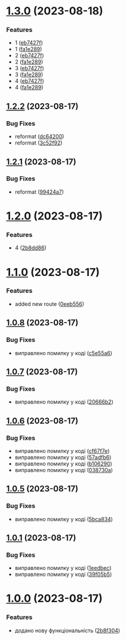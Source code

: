 # [1.3.0](https://github.com/ecxluer/main_1/compare/v1.2.2...v1.3.0) (2023-08-18)


### Features

* 1 ([eb7427f](https://github.com/ecxluer/main_1/commit/eb7427f5112e2c9ff0a37c19a3dd2e1fff3dec5b))
* 1 ([fa1e289](https://github.com/ecxluer/main_1/commit/fa1e2890c6c504113779fd861a52e1442222af64))
* 2 ([eb7427f](https://github.com/ecxluer/main_1/commit/eb7427f5112e2c9ff0a37c19a3dd2e1fff3dec5b))
* 2 ([fa1e289](https://github.com/ecxluer/main_1/commit/fa1e2890c6c504113779fd861a52e1442222af64))
* 3 ([eb7427f](https://github.com/ecxluer/main_1/commit/eb7427f5112e2c9ff0a37c19a3dd2e1fff3dec5b))
* 3 ([fa1e289](https://github.com/ecxluer/main_1/commit/fa1e2890c6c504113779fd861a52e1442222af64))
* 4 ([eb7427f](https://github.com/ecxluer/main_1/commit/eb7427f5112e2c9ff0a37c19a3dd2e1fff3dec5b))
* 4 ([fa1e289](https://github.com/ecxluer/main_1/commit/fa1e2890c6c504113779fd861a52e1442222af64))

## [1.2.2](https://github.com/ecxluer/main_1/compare/v1.2.1...v1.2.2) (2023-08-17)


### Bug Fixes

* reformat ([dc64200](https://github.com/ecxluer/main_1/commit/dc6420028d08b46e77b71eba8b3b33b530443794))
* reformat ([3c52f92](https://github.com/ecxluer/main_1/commit/3c52f92fd0bac238d517759f7848d9e5409ebd59))

## [1.2.1](https://github.com/ecxluer/main_1/compare/v1.2.0...v1.2.1) (2023-08-17)


### Bug Fixes

* reformat ([99424a7](https://github.com/ecxluer/main_1/commit/99424a7903e7988bffe0490176befd19925ba003))

# [1.2.0](https://github.com/ecxluer/main_1/compare/v1.1.0...v1.2.0) (2023-08-17)


### Features

* 4 ([2b8dd86](https://github.com/ecxluer/main_1/commit/2b8dd86a709ab32beae43ffe279456919529f795))

# [1.1.0](https://github.com/ecxluer/main_1/compare/v1.0.8...v1.1.0) (2023-08-17)


### Features

* added new route ([0eeb556](https://github.com/ecxluer/main_1/commit/0eeb5568cfa70a706c04dc3be13398028987b89e))

## [1.0.8](https://github.com/ecxluer/main_1/compare/v1.0.7...v1.0.8) (2023-08-17)


### Bug Fixes

* виправлено помилку у коді ([c5e55a6](https://github.com/ecxluer/main_1/commit/c5e55a6cc76d5394a0d26951e07b9a25f2270d95))

## [1.0.7](https://github.com/ecxluer/main_1/compare/v1.0.6...v1.0.7) (2023-08-17)


### Bug Fixes

* виправлено помилку у коді ([20666b2](https://github.com/ecxluer/main_1/commit/20666b28d91e1a59b4f47d526753f565a110eff7))

## [1.0.6](https://github.com/ecxluer/main_1/compare/v1.0.5...v1.0.6) (2023-08-17)


### Bug Fixes

* виправлено помилку у коді ([cf67f7e](https://github.com/ecxluer/main_1/commit/cf67f7ed85b073749f42ea31910d4a23afcbb273))
* виправлено помилку у коді ([57adfb6](https://github.com/ecxluer/main_1/commit/57adfb6a584458c0e59fc78051fb2a4cc5d251d8))
* виправлено помилку у коді ([b106290](https://github.com/ecxluer/main_1/commit/b1062907af84095fa040270f0f5b8e72981a75b6))
* виправлено помилку у коді ([038730a](https://github.com/ecxluer/main_1/commit/038730a74e1f737e2f2792398cfd117e6760aae5))

## [1.0.5](https://github.com/ecxluer/main_1/compare/v1.0.4...v1.0.5) (2023-08-17)


### Bug Fixes

* виправлено помилку у коді ([5bca834](https://github.com/ecxluer/main_1/commit/5bca834231ef5a7f8d2a42341dd61ffab61ad57b))

## [1.0.1](https://github.com/ecxluer/main_1/compare/v1.0.0...v1.0.1) (2023-08-17)


### Bug Fixes

* виправлено помилку у коді ([1eedbec](https://github.com/ecxluer/main_1/commit/1eedbec35d49170022fcdb7ae8fcea1c93de4d36))
* виправлено помилку у коді ([39f05b5](https://github.com/ecxluer/main_1/commit/39f05b5f196b069ad7cf4f10fa2a25d7655b6a5a))

# [1.0.0](https://github.com/ecxluer/main_1/compare/2b8f304c176cd9363efc11035879d475085e0052...v1.0.0) (2023-08-17)


### Features

* додано нову функціональність ([2b8f304](https://github.com/ecxluer/main_1/commit/2b8f304c176cd9363efc11035879d475085e0052))
